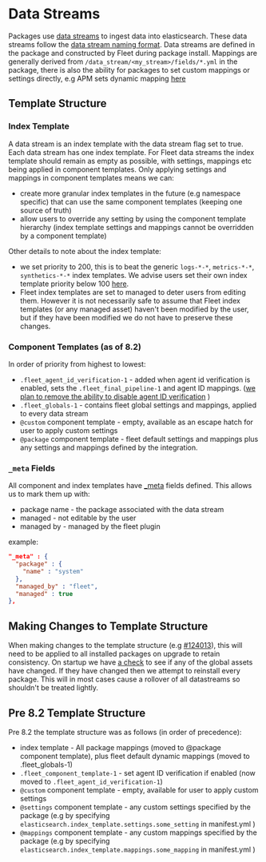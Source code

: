 # Data Streams

Packages use [data streams](https://www.elastic.co/guide/en/elasticsearch/reference/current/data-streams.html) to ingest data into elasticsearch. These data streams follow the [data stream naming format](https://www.elastic.co/blog/an-introduction-to-the-elastic-data-stream-naming-scheme). Data streams are defined in the package and constructed by Fleet during package install. Mappings are generally derived from `/data_stream/<my_stream>/fields/*.yml` in the package, there is also the ability for packages to set custom mappings or settings directly, e.g APM sets dynamic mapping [here](https://github.com/elastic/package-storage/blob/production/packages/apm/0.4.0/data_stream/app_metrics/manifest.yml#L8) 


## Template Structure

### Index Template 
A data stream is an index template with the data stream flag set to true. Each data stream has one index template. For Fleet data streams the index template should remain as empty as possible, with settings, mappings etc being applied in component templates. Only applying settings and mappings in component templates means we can:
- create more granular index templates in the future (e.g namespace specific) that can use the same component templates (keeping one source of truth)
- allow users to override any setting by using the component template hierarchy (index template settings and mappings cannot be overridden by a component template)

Other details to note about the index template:
- we set priority to 200, this is to beat the generic `logs-*-*`, `metrics-*-*`, `synthetics-*-*` index templates. We advise users set their own index template priority below 100 [here](https://www.elastic.co/guide/en/elasticsearch/reference/current/index-templates.html). 
- Fleet index templates are set to managed to deter users from editing them. However it is not necessarily safe to assume that Fleet index templates (or any managed asset) haven't been modified by the user, but if they have been modified we do not have to preserve these changes.
### Component Templates (as of 8.2)
In order of priority from highest to lowest:
  - `.fleet_agent_id_verification-1` - added when agent id verification is enabled, sets the `.fleet_final_pipeline-1` and agent ID mappings. ([we plan to remove the ability to disable agent ID verification](https://github.com/elastic/kibana/issues/127041) )
  - `.fleet_globals-1` - contains fleet global settings and mappings, applied to every data stream
  - `@custom` component template - empty, available as an escape hatch for user to apply custom settings
  - `@package` component template - fleet default settings and mappings plus any settings and mappings defined by the integration.

### `_meta` Fields

All component and index templates have [_meta](https://www.elastic.co/guide/en/elasticsearch/reference/current/mapping-meta-field.html) fields defined. This allows us to mark them up with:

- package name - the package associated with the data stream
- managed - not editable by the user 
- managed by - managed by the fleet plugin 

example:
```JSON
"_meta" : {
  "package" : {
    "name" : "system"
  },
  "managed_by" : "fleet",
  "managed" : true
},
```

## Making Changes to Template Structure

When making changes to the template structure (e.g [#124013](https://github.com/elastic/kibana/pull/124013)), this will need to be applied to all installed packages on upgrade to retain consistency. On startup we have [a check](https://github.com/elastic/kibana/blob/a52ba7cefe1a04ef6eafa32d5e410a3a901169b2/x-pack/plugins/fleet/server/services/setup.ts#L151) to see if any of the global assets have changed. If they have changed then we attempt to reinstall every package. This will in most cases cause a rollover of all datastreams so shouldn't be treated lightly.


## Pre 8.2 Template Structure

Pre 8.2 the template structure was as follows (in order of precedence): 
  -  index template - All package mappings (moved to @package component template), plus fleet default dynamic mappings (moved to .fleet_globals-1)
  - `.fleet_component_template-1` -  set agent ID verification if enabled (now moved to `.fleet_agent_id_verification-1`)
  - `@custom` component template - empty, available for user to apply custom settings
  - `@settings` component template - any custom settings specified by the package (e.g by specifying `elasticsearch.index_template.settings.some_setting` in manifest.yml )
  - `@mappings` component template - any custom mappings specified by the package (e.g by specifying `elasticsearch.index_template.mappings.some_mapping` in manifest.yml )